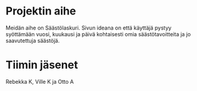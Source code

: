 # Projektin aihe
Meidän aihe on Säästölaskuri. Sivun ideana on että käyttäjä pystyy syöttämään vuosi, kuukausi ja päivä kohtaisesti omia säästötavoitteita ja jo saavutettuja säästöjä.




# Tiimin jäsenet
Rebekka K, Ville K ja Otto A
